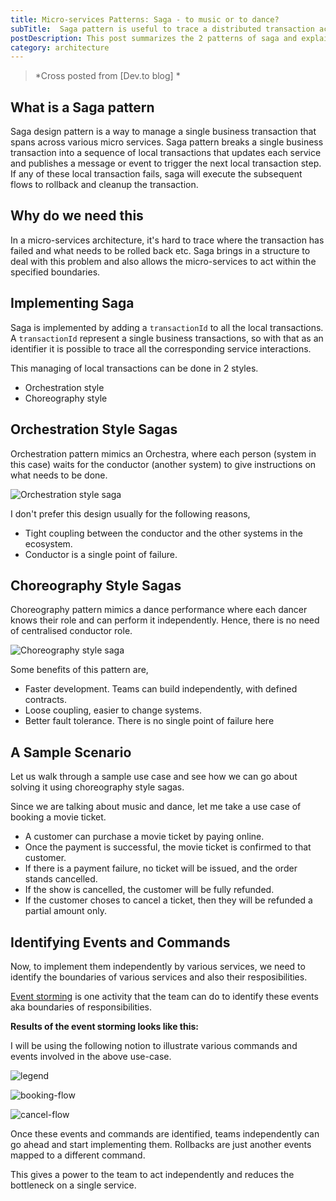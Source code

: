 ```yaml
---
title: Micro-services Patterns: Saga - to music or to dance?
subTitle:  Saga pattern is useful to trace a distributed transaction across various micro-services.
postDescription: This post summarizes the 2 patterns of saga and explains a event storming for a sample use-case
category: architecture
---
```


> *Cross posted from [Dev.to blog] *

## What is a Saga pattern

Saga design pattern is a way to manage a single business transaction that spans across various micro services. Saga pattern breaks a single business transaction into a sequence of local transactions that updates each service and publishes a message or event to trigger the next local transaction step. If any of these local transaction fails, saga will execute the subsequent flows to  rollback and cleanup the transaction.

## Why do we need this

In a micro-services architecture, it's hard to trace where the transaction has failed and what needs to be rolled back etc. Saga brings in a structure to deal with this problem and also allows the micro-services to act within the specified boundaries.

## Implementing Saga

Saga is implemented by adding a `transactionId` to all the local transactions. A `transactionId` represent a single business transactions, so with that as an identifier it is possible to trace all the corresponding service interactions.

This managing of local transactions can be done in 2 styles.

- Orchestration style
- Choreography style

## Orchestration Style Sagas

Orchestration pattern mimics an Orchestra, where each person (system in this case) waits for the conductor (another system) to give instructions on what needs to be done.

![Orchestration style saga](./orchestration.png)

I don't prefer this design usually for the following reasons,

- Tight coupling between the conductor and the other systems in the ecosystem.
- Conductor is a single point of failure.

## Choreography Style Sagas

Choreography pattern mimics a dance performance where each dancer knows their role and can perform it independently. Hence, there is no need of centralised conductor role.

![Choreography style saga](./choreography.png)

Some benefits of this pattern are,

- Faster development. Teams can build independently, with defined contracts.
- Loose coupling, easier to change systems.
- Better fault tolerance. There is no single point of failure here

## A Sample Scenario

Let us walk through a sample use case and see how we can go about solving it using choreography style sagas.

Since we are talking about music and dance, let me take a use case of booking a movie ticket.

- A customer can purchase a movie ticket by paying online.
- Once the payment is successful, the movie ticket is confirmed to that customer.
- If there is a payment failure, no ticket will be issued, and the order stands cancelled.
- If the show is cancelled, the customer will be fully refunded.
- If the customer choses to cancel a ticket, then they will be refunded a partial amount only.

## Identifying Events and Commands

Now, to implement them independently by various services, we need to identify the boundaries of various services and also their resposibilities.

[Event storming](https://www.eventstorming.com/) is one activity that the team can do to identify these events aka boundaries of responsibilities.

**Results of the event storming looks like this:**

I will be using the following notion to illustrate various commands and events involved in the above use-case.

![legend](./legend.png)

![booking-flow](./booking-flow.png)

![cancel-flow](./cancel-flow.png)

Once these events and commands are identified, teams independently can go ahead and start implementing them. Rollbacks are just another events mapped to a different command.

This gives a power to the team to act independently and reduces the bottleneck on a single service.
